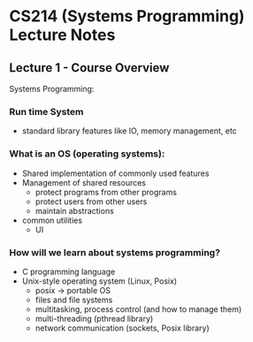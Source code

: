 # CS214 (Systems Programming) Lecture Notes

## Lecture 1 - Course Overview
Systems Programming:

### Run time System
- standard library features like IO, memory management, etc

### What is an OS (operating systems):
- Shared implementation of commonly used features
- Management of shared resources
    - protect programs from other programs
    - protect users from other users
    - maintain abstractions
- common utilities
    - UI

### How will we learn about systems programming?
- C programming language
- Unix-style operating system (Linux, Posix)
    - posix -> portable OS
    - files and file systems
    - multitasking, process control (and how to manage them)
    - multi-threading (pthread library)
    - network communication (sockets, Posix library)



